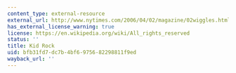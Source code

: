 ```yaml
---
content_type: external-resource
external_url: http://www.nytimes.com/2006/04/02/magazine/02wiggles.html?pagewanted=all
has_external_license_warning: true
license: https://en.wikipedia.org/wiki/All_rights_reserved
status: ''
title: Kid Rock
uid: bfb31fd7-dc7b-4bf6-9756-82298811f9ed
wayback_url: ''
---
```


